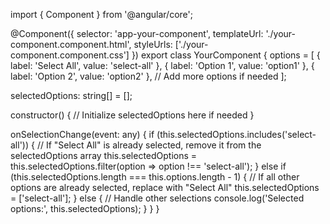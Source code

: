 import { Component } from '@angular/core';

@Component({
  selector: 'app-your-component',
  templateUrl: './your-component.component.html',
  styleUrls: ['./your-component.component.css']
})
export class YourComponent {
  options = [
    { label: 'Select All', value: 'select-all' },
    { label: 'Option 1', value: 'option1' },
    { label: 'Option 2', value: 'option2' },
    // Add more options if needed
  ];

  selectedOptions: string[] = [];

  constructor() {
    // Initialize selectedOptions here if needed
  }

  onSelectionChange(event: any) {
    if (this.selectedOptions.includes('select-all')) {
      // If "Select All" is already selected, remove it from the selectedOptions array
      this.selectedOptions = this.selectedOptions.filter(option => option !== 'select-all');
    } else if (this.selectedOptions.length === this.options.length - 1) {
      // If all other options are already selected, replace with "Select All"
      this.selectedOptions = ['select-all'];
    } else {
      // Handle other selections
      console.log('Selected options:', this.selectedOptions);
    }
  }
}


